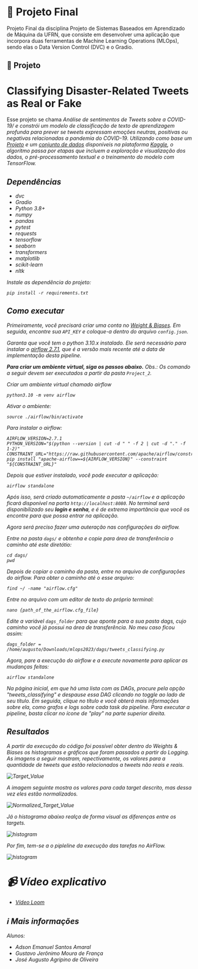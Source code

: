 # 🤖 Projeto Final
Projeto Final da disciplina Projeto de Sistemas Baseados em Aprendizado de Máquina da UFRN, que consiste em desenvolver uma aplicação que incorpora duas ferramentas de Machine Learning Operations (MLOps), sendo elas o Data Version Control (DVC) e o Gradio.

## 📒 Projeto
# Classifying Disaster-Related Tweets as Real or Fake
Esse projeto se chama <i>Análise de sentimentos de Tweets sobre a COVID-19/<i> e constrói um modelo de classificação de texto de aprendizagem profunda para prever se tweets expressam emoções neutras, positivas ou negativas relacionadas a pandemia do COVID-19. Utilizando como base um [Projeto](https://www.kaggle.com/code/himanshutripathi/covid-19-tweets-analysis-97-accuracy) e um [conjunto de dados](https://www.kaggle.com/datasets/datatattle/covid-19-nlp-text-classification/data) disponíveis na plataforma [Kaggle](https://www.kaggle.com/), o algoritmo passa por etapas que incluem a exploração e visualização dos dados, o pré-processamento textual e o treinamento do modelo com TensorFlow. 

## Dependências
- dvc
- Gradio
- Python 3.8+
- numpy
- pandas
- pytest
- requests
- tensorflow
- seaborn
- transformers
- matplotlib
- scikit-learn
- nltk

Instale as dependência do projeto:
```
pip install -r requirements.txt
```


## Como executar
Primeiramente, você precisará criar uma conta no [Weight & Biases](https://wandb.ai/site). Em seguida, encontre sua ``API_KEY`` e coloque-a dentro do arquivo ``config.json``.

Garanta que você tem o python 3.10.x instalado. Ele será necessário para instalar o [airflow 2.7.1](https://airflow.apache.org/docs/apache-airflow/stable/release_notes.html#airflow-2-7-1-2023-09-07), que é a versão mais recente até a data de implementação desta pipeline.

<strong>Para criar um ambiente virtual, siga os passos abaixo.</strong>
Obs.: Os comando a seguir devem ser executados a partir da pasta ``Project_2``.

Criar um ambiente virtual chamado airflow
```
python3.10 -m venv airflow
```

Ativar o ambiente:
```
source ./airflow/bin/activate
```

Para instalar o airflow:
```
AIRFLOW_VERSION=2.7.1
PYTHON_VERSION="$(python --version | cut -d " " -f 2 | cut -d "." -f 1-2)"
CONSTRAINT_URL="https://raw.githubusercontent.com/apache/airflow/constraints-${AIRFLOW_VERSION}/constraints-${PYTHON_VERSION}.txt"
pip install "apache-airflow==${AIRFLOW_VERSION}" --constraint "${CONSTRAINT_URL}"
```

Depois que estiver instalado, você pode executar a aplicação:
```
airflow standalone
```

Após isso, será criado automaticamente a pasta ``~/airflow`` e a aplicação ficará disponível na porta ``http://localhost:8080``. No terminal será disponibilizado seu <strong>login e senha</strong>, e é de extrema importância que você os encontre para que possa entrar na aplicação.

Agora será preciso fazer uma auteração nas configurações do airflow.

Entre na pasta ``dags/`` e obtenha e copie para área de transferência o caminho até este diretótio:
```
cd dags/
pwd
```

Depois de copiar o caminho da pasta, entre no arquivo de configurações do airflow. Para obter o caminho até o esse arquivo:
```
find ~/ -name "airflow.cfg"
```

Entre no arquivo com um editor de texto do próprio terminal:
```
nano {path_of_the_airflow.cfg_file}
```

Edite a variável ``dags_folder`` para que aponte para a sua pasta dags, cujo caminho você já possui na área de transferência. No meu caso ficou assim:
```
dags_folder = /home/augusto/Downloads/mlops2023/dags/tweets_classifying.py
```

Agora, pare a execução do airflow e a execute novamente para aplicar as mudanças feitas:
```
airflow standalone
```

Na página inicial, em que há uma lista com as DAGs, procure pela opção "tweets_classifying" e despause essa DAG clicando no toggle ao lado de seu título. Em seguida, clique no título e você obterá mais informações sobre ela, como grafos e logs sobre cada task da pipeline. Para executar a pipeline, basta clicar no ícone de "play" na parte superior direita.



## Resultados

A partir da execução do código foi possível obter dentro do Weights & Biases os histogramas e gráficos que foram passados a partir do Logging. As imagens a seguir mostram, repectivamente, os valores para a quantidade de tweets que estão relacionados a tweets não reais e reais.

![Target_Value](images/Target.png)

A imagem seguinte mostra os valores para cada target descrito, mas dessa vez eles estão normalizados. 

![Normalized_Target_Value](images/Normalized_Target.png)

Já o histograma abaixo realça de forma visual as diferenças entre os targets. 

![histogram](images/histogram_values.png)

Por fim, tem-se a o pipleline da execução das tarefas no AirFlow.

![histogram](images/Airflow.png)

# 📹 Vídeo explicativo
- [Vídeo Loom](https://www.loom.com/share/50f64bc841d0491eac4ecbb3275a57eb)

## ℹ Mais informações

Alunos:
- Adson Emanuel Santos Amaral
- Gustavo Jerônimo Moura de França
- José Augusto Agripino de Oliveira
